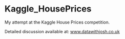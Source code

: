 # Kaggle_HousePrices
My attempt at the Kaggle House Prices competition.

Detailed discussion available at: www.datawithjosh.co.uk
